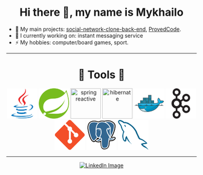 <h1 align = "center"> Hi there 👋, my name is Mykhailo</h1> 

- 🔭  My main projects: [social-network-clone-back-end](https://github.com/Maslyna/social-network-clone-backend), [ProvedCode](https://github.com/ProvedCode/backend/tree/dev).
- 👷  I currently working on: instant messaging service
- ⚡  My hobbies: computer/board games, sport.

---

<div align = "center">
  <h1>🔨 Tools 🔨 </h2>
  <img src = "https://github.com/devicons/devicon/blob/master/icons/java/java-original.svg" title = "java" width = "80" height = "80">
  <img src = "https://github.com/devicons/devicon/blob/master/icons/spring/spring-original.svg" title = "spring" width = "80" height = "80">
  <img src = "https://github.com/Maslyna/Maslyna/assets/102993813/89b0a213-16d9-4a20-a4d4-eb63f651e3c3" title = "spring reactive" width = "80" height = "80">
  <img src = "https://github.com/Maslyna/Maslyna/assets/102993813/a7a989f5-e9ef-4e3e-9ba0-f6f615eb93db" title = "hibernate" width = "80" height = "80">
  <img src = "https://github.com/devicons/devicon/blob/master/icons/docker/docker-original.svg" title = "docker" width = "80" height = "80">
  <img src = "https://github.com/devicons/devicon/blob/master/icons/apachekafka/apachekafka-original.svg" title = "kafka" width = "80" height = "80">
  <img src = "https://github.com/devicons/devicon/blob/master/icons/git/git-original.svg" title = "git" width = "80" height = "80">
  <img src = "https://github.com/devicons/devicon/blob/master/icons/postgresql/postgresql-original.svg" title = "postgresql" width = "80" height = "80">
  <img src = "https://github.com/devicons/devicon/blob/master/icons/mysql/mysql-original.svg" title = "mysql" width = "80" height = "80">
</div>

---

<div align = "center">
  <a href="https://www.linkedin.com/in/ordyntsev-mykhailo/">
    <img src="https://img.shields.io/badge/LinkedIn-blue?style=for-the-badge&logo=linkedin&logoColor=white" alt="LinkedIn Image"/>
  </a>
</div>

